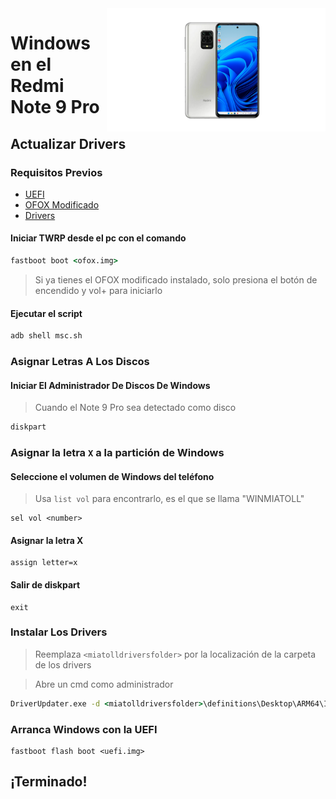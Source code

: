 <img align="right" src="https://github.com/Rubanoxd/Port-Windows-11-redmi-note-9_pro/blob/main/Miatoll.png" width="350" alt="Windows 11 Running On A Redmi Note 9 Pro">


# Windows en el Redmi Note 9 Pro

## Actualizar Drivers

### Requisitos Previos

- [UEFI](https://github.com/Rubanoxd/Port-Windows-11-redmi-note-9_pro/releases/tag/Uefi)
- [OFOX Modificado](https://github.com/Rubanoxd/Port-Windows-11-redmi-note-9_pro/releases/tag/modded-ofox)
- [Drivers](https://github.com/Icesito68/7xx-Drivers/releases/tag/Miatoll-Drivers-V1.0.5)

#### Iniciar TWRP desde el pc con el comando

```cmd
fastboot boot <ofox.img>
```

> Si ya tienes el OFOX modificado instalado, solo presiona el botón de encendido y vol+ para iniciarlo


#### Ejecutar el script

```cmd
adb shell msc.sh
```

### Asignar Letras A Los Discos

#### Iniciar El Administrador De Discos De Windows

> Cuando el Note 9 Pro sea detectado como disco

```cmd
diskpart
```


### Asignar la letra `X` a la partición de Windows

#### Seleccione el volumen de Windows del teléfono
> Usa `list vol` para encontrarlo, es el que se llama "WINMIATOLL"

```diskpart
sel vol <number>
```

#### Asignar la letra X
```diskpart
assign letter=x
```

#### Salir de diskpart
```diskpart
exit
```


### Instalar Los Drivers

> Reemplaza `<miatolldriversfolder>` por la localización de la carpeta de los drivers

> Abre un cmd como administrador


```cmd
DriverUpdater.exe -d <miatolldriversfolder>\definitions\Desktop\ARM64\Internal\miatoll.txt -r <miatolldriversfolder> -p X:
```


### Arranca Windows con la UEFI

```
fastboot flash boot <uefi.img>
```

## ¡Terminado!
